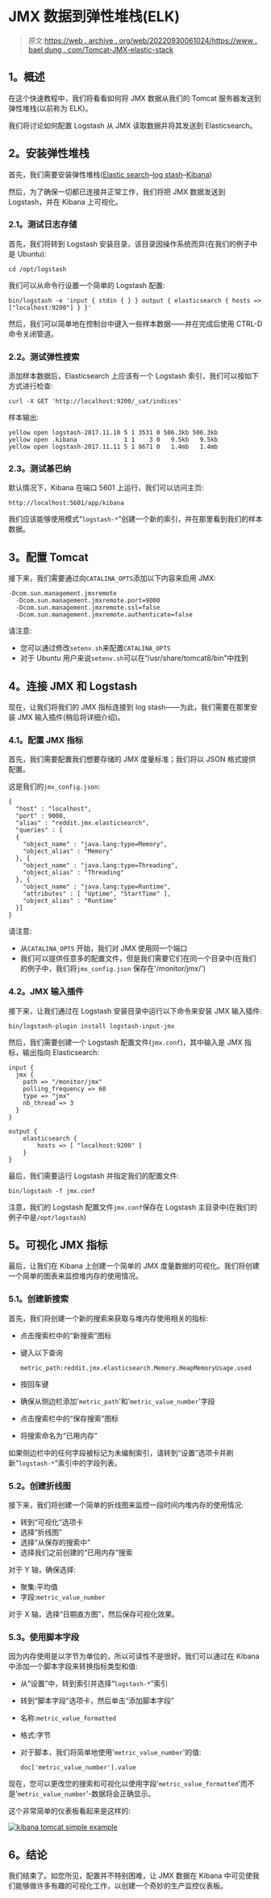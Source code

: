 # JMX 数据到弹性堆栈(ELK)

> 原文:[https://web . archive . org/web/20220930061024/https://www . bael dung . com/Tomcat-JMX-elastic-stack](https://web.archive.org/web/20220930061024/https://www.baeldung.com/tomcat-jmx-elastic-stack)

## **1。概述**

在这个快速教程中，我们将看看如何将 JMX 数据从我们的 Tomcat 服务器发送到弹性堆栈(以前称为 ELK)。

我们将讨论如何配置 Logstash 从 JMX 读取数据并将其发送到 Elasticsearch。

## **2。安装弹性堆栈**

首先，我们需要安装弹性堆栈([Elastic search](https://web.archive.org/web/20221126232346/https://www.elastic.co/guide/en/elasticsearch/reference/current/install-elasticsearch.html)–[log stash](https://web.archive.org/web/20221126232346/https://www.elastic.co/guide/en/logstash/current/installing-logstash.html)–[Kibana](https://web.archive.org/web/20221126232346/https://www.elastic.co/guide/en/kibana/current/install.html))

然后，为了确保一切都已连接并正常工作，我们将把 JMX 数据发送到 Logstash，并在 Kibana 上可视化。

### **2.1。测试日志存储**

首先，我们将转到 Logstash 安装目录，该目录因操作系统而异(在我们的例子中是 Ubuntu):

```
cd /opt/logstash
```

我们可以从命令行设置一个简单的 Logstash 配置:

```
bin/logstash -e 'input { stdin { } } output { elasticsearch { hosts => ["localhost:9200"] } }'
```

然后，我们可以简单地在控制台中键入一些样本数据——并在完成后使用 CTRL-D 命令关闭管道。

### **2.2。测试弹性搜索**

添加样本数据后，Elasticsearch 上应该有一个 Logstash 索引，我们可以按如下方式进行检查:

```
curl -X GET 'http://localhost:9200/_cat/indices'
```

样本输出:

```
yellow open logstash-2017.11.10 5 1 3531 0 506.3kb 506.3kb 
yellow open .kibana             1 1    3 0   9.5kb   9.5kb 
yellow open logstash-2017.11.11 5 1 8671 0   1.4mb   1.4mb
```

### **2.3。测试基巴纳**

默认情况下，Kibana 在端口 5601 上运行，我们可以访问主页:

```
http://localhost:5601/app/kibana
```

我们应该能够使用模式“`logstash-*`”创建一个新的索引，并在那里看到我们的样本数据。

## **3。配置 Tomcat**

接下来，我们需要通过向`CATALINA_OPTS`添加以下内容来启用 JMX:

```
-Dcom.sun.management.jmxremote
  -Dcom.sun.management.jmxremote.port=9000
  -Dcom.sun.management.jmxremote.ssl=false
  -Dcom.sun.management.jmxremote.authenticate=false
```

请注意:

*   您可以通过修改`setenv.sh`来配置`CATALINA_OPTS`
*   对于 Ubuntu 用户来说`setenv.sh`可以在“/usr/share/tomcat8/bin”中找到

## **4。连接 JMX 和 Logstash**

现在，让我们将我们的 JMX 指标连接到 log stash——为此，我们需要在那里安装 JMX 输入插件(稍后将详细介绍)。

### **4.1。配置 JMX 指标**

首先，我们需要配置我们想要存储的 JMX 度量标准；我们将以 JSON 格式提供配置。

这是我们的`jmx_config.json`:

```
{
  "host" : "localhost",
  "port" : 9000,
  "alias" : "reddit.jmx.elasticsearch",
  "queries" : [
  {
    "object_name" : "java.lang:type=Memory",
    "object_alias" : "Memory"
  }, {
    "object_name" : "java.lang:type=Threading",
    "object_alias" : "Threading"
  }, {
    "object_name" : "java.lang:type=Runtime",
    "attributes" : [ "Uptime", "StartTime" ],
    "object_alias" : "Runtime"
  }]
}
```

请注意:

*   从`CATALINA_OPTS` 开始，我们对 JMX 使用同一个端口
*   我们可以提供任意多的配置文件，但是我们需要它们在同一个目录中(在我们的例子中，我们将`jmx_config.json` 保存在'/monitor/jmx/')

### **4.2。JMX 输入插件**

接下来，让我们通过在 Logstash 安装目录中运行以下命令来安装 JMX 输入插件:

```
bin/logstash-plugin install logstash-input-jmx
```

然后，我们需要创建一个 Logstash 配置文件(`jmx.conf`)，其中输入是 JMX 指标，输出指向 Elasticsearch:

```
input {
  jmx {
    path => "/monitor/jmx"
    polling_frequency => 60
    type => "jmx"
    nb_thread => 3
  }
}

output {
    elasticsearch {
        hosts => [ "localhost:9200" ]
    }
}
```

最后，我们需要运行 Logstash 并指定我们的配置文件:

```
bin/logstash -f jmx.conf
```

注意，我们的 Logstash 配置文件`jmx.conf`保存在 Logstash 主目录中(在我们的例子中是`/opt/logstash`)

## **5。可视化 JMX 指标**

最后，让我们在 Kibana 上创建一个简单的 JMX 度量数据的可视化。我们将创建一个简单的图表来监控堆内存的使用情况。

### **5.1。创建新搜索**

首先，我们将创建一个新的搜索来获取与堆内存使用相关的指标:

*   点击搜索栏中的“新搜索”图标
*   键入以下查询

    ```
    metric_path:reddit.jmx.elasticsearch.Memory.HeapMemoryUsage.used
    ```

*   按回车键
*   确保从侧边栏添加'`metric_path`'和'`metric_value_number`'字段
*   点击搜索栏中的“保存搜索”图标
*   将搜索命名为“已用内存”

如果侧边栏中的任何字段被标记为未编制索引，请转到“设置”选项卡并刷新“`logstash-*`”索引中的字段列表。

### 5.2。创建折线图

接下来，我们将创建一个简单的折线图来监控一段时间内堆内存的使用情况:

*   转到“可视化”选项卡
*   选择“折线图”
*   选择“从保存的搜索中”
*   选择我们之前创建的“已用内存”搜索

对于 Y 轴，确保选择:

*   聚集:平均值
*   字段:`metric_value_number`

对于 X 轴，选择“日期直方图”，然后保存可视化效果。

### 5.3。使用脚本字段

因为内存使用是以字节为单位的，所以可读性不是很好。我们可以通过在 Kibana 中添加一个脚本字段来转换指标类型和值:

*   从“设置”中，转到索引并选择“`logstash-*`”索引
*   转到“脚本字段”选项卡，然后单击“添加脚本字段”
*   名称:`metric_value_formatted`
*   格式:字节
*   对于脚本，我们将简单地使用'`metric_value_number`'的值:

    ```
    doc['metric_value_number'].value
    ```

现在，您可以更改您的搜索和可视化以使用字段'`metric_value_formatted`'而不是'`metric_value_number`'-数据将会正确显示。

这个非常简单的仪表板看起来是这样的:

[![kibana tomcat simple example](../Images/5189a5d129e1651bdd1cb0973d1b0ce4.png)](/web/20221126232346/https://www.baeldung.com/wp-content/uploads/2017/11/kibana-tomcat-simple-example.png)

## **6。结论**

我们结束了。如您所见，配置并不特别困难，让 JMX 数据在 Kibana 中可见使我们能够做许多有趣的可视化工作，以创建一个奇妙的生产监控仪表板。